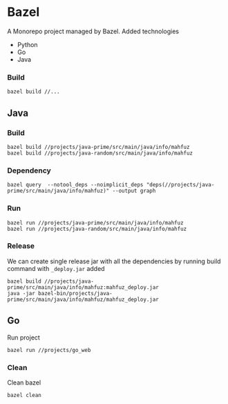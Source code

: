 # Bazel 
A Monorepo project managed by Bazel. Added technologies
* Python
* Go
* Java

### Build
```
bazel build //...
```

## Java

### Build

```
bazel build //projects/java-prime/src/main/java/info/mahfuz
bazel build //projects/java-random/src/main/java/info/mahfuz
```

### Dependency
```
bazel query  --notool_deps --noimplicit_deps "deps(//projects/java-prime/src/main/java/info/mahfuz)" --output graph
```

### Run

```
bazel run //projects/java-prime/src/main/java/info/mahfuz
bazel run //projects/java-random/src/main/java/info/mahfuz
```

### Release 

We can create single release jar with all the dependencies by running build command with `_deploy.jar` added

```
bazel build //projects/java-prime/src/main/java/info/mahfuz:mahfuz_deploy.jar
java -jar bazel-bin/projects/java-prime/src/main/java/info/mahfuz/mahfuz_deploy.jar
```

## Go

Run project
```
bazel run //projects/go_web
```

### Clean

Clean bazel 
```
bazel clean
```
